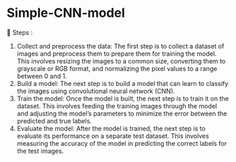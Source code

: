 # Simple-CNN-model
	Steps :
1.	Collect and preprocess the data: The first step is to collect a dataset of images and preprocess them to prepare them for training the model. This involves resizing the images to a common size, converting them to grayscale or RGB format, and normalizing the pixel values to a range between 0 and 1.
2.	Build a model: The next step is to build a model that can learn to classify the images using convolutional neural network (CNN).
3.	Train the model: Once the model is built, the next step is to train it on the dataset. This involves feeding the training images through the model and adjusting the model’s parameters to minimize the error between the predicted and true labels.
4.	Evaluate the model: After the model is trained, the next step is to evaluate its performance on a separate test dataset. This involves measuring the accuracy of the model in predicting the correct labels for the test images.
